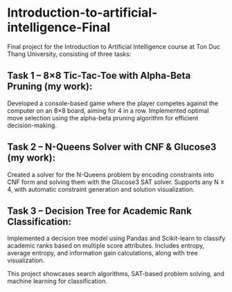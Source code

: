# Introduction-to-artificial-intelligence-Final
Final project for the Introduction to Artificial Intelligence course at Ton Duc Thang University, consisting of three tasks:

## Task 1 – 8×8 Tic-Tac-Toe with Alpha-Beta Pruning (my work):
Developed a console-based game where the player competes against the computer on an 8×8 board, aiming for 4 in a row. Implemented optimal move selection using the alpha-beta pruning algorithm for efficient decision-making.

## Task 2 – N-Queens Solver with CNF & Glucose3 (my work):
Created a solver for the N-Queens problem by encoding constraints into CNF form and solving them with the Glucose3 SAT solver. Supports any N ≥ 4, with automatic constraint generation and solution visualization.

## Task 3 – Decision Tree for Academic Rank Classification: 
Implemented a decision tree model using Pandas and Scikit-learn to classify academic ranks based on multiple score attributes. Includes entropy, average entropy, and information gain calculations, along with tree visualization.

This project showcases search algorithms, SAT-based problem solving, and machine learning for classification.
